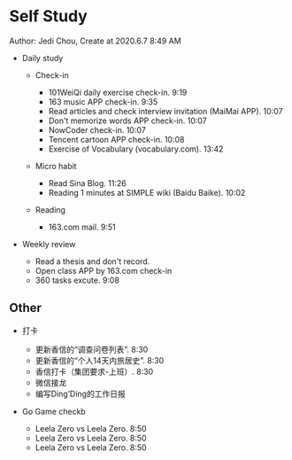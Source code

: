 # Self Study

Author: Jedi Chou, Create at 2020.6.7 8:49 AM

* Daily study

  * Check-in
    * 101WeiQi daily exercise check-in. 9:19
    * 163 music APP check-in. 9:35
    * Read articles and check interview invitation (MaiMai APP). 10:07
    * Don't memorize words APP check-in. 10:07
    * NowCoder check-in. 10:07
    * Tencent cartoon APP check-in. 10:08
    * Exercise of Vocabulary (vocabulary.com). 13:42

  * Micro habit
    * Read Sina Blog. 11:26
    * Reading 1 minutes at SIMPLE wiki (Baidu Baike). 10:02

  * Reading
    * 163.com mail. 9:51

* Weekly review
  * Read a thesis and don't record.
  * Open class APP by 163.com check-in
  * 360 tasks excute. 9:08

## Other

* 打卡
  * 更新香信的“调查问卷列表”. 8:30
  * 更新香信的“个人14天内旅居史”. 8:30
  * 香信打卡（集团要求-上班）. 8:30
  * 微信接龙
  * 编写Ding’Ding的工作日报

* Go Game checkb
  * Leela Zero vs Leela Zero. 8:50
  * Leela Zero vs Leela Zero. 8:50
  * Leela Zero vs Leela Zero. 8:50
